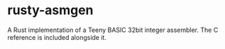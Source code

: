 # rusty-asmgen

A Rust implementation of a Teeny BASIC 32bit integer assembler. The C reference is included alongside it. 
